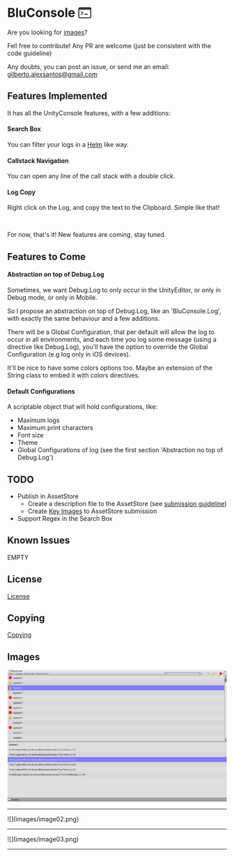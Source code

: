 BluConsole <img src="images/console-brand.png" width=30 style="margin: 0px 0px -5px">
========================

Are you looking for [images](#images)?

Fell free to contribute! Any PR are welcome (just be consistent with the code guideline)

Any doubts, you can post an issue, or send me an email: <gilberto.alexsantos@gmail.com>

Features Implemented
----------------------------

It has all the UnityConsole features, with a few additions:


#### Search Box

You can filter your logs in a [Helm](https://github.com/emacs-helm/helm) like way.

#### Callstack Navigation

You can open any line of the call stack with a double click.

#### Log Copy

Right click on the Log, and copy the text to the Clipboard. Simple like that!

<br>

For now, that's it! New features are coming, stay tuned.


Features to Come
----------------------------

#### Abstraction on top of Debug.Log

Sometimes, we want Debug.Log to only occur in the UnityEditor, or only in Debug mode, or only in Mobile.

So I propose an abstraction on top of Debug.Log, like an 'BluConsole.Log', with exactly the same behaviour and a few additions.

There will be a Global Configuration, that per default will allow the log to occur in all environments, and each time you log some message (using a directive like Debug.Log),
you'll have the option to override the Global Configuration (e.g log only in iOS devices).

It'll be nice to have some colors options too. Maybe an extension of the String class to embed it with colors directives.


#### Default Configurations

A scriptable object that will hold configurations, like:

* Maximum logs
* Maximum print characters
* Font size
* Theme
* Global Configurations of log (see the first section 'Abstraction no top of Debug.Log')


TODO
----------------------------

* Publish in AssetStore
	* Create a description file to the AssetStore (see [submission guideline](https://unity3d.com/asset-store/sell-assets/submission-guidelines))
	* Create [Key Images](https://unity3d.com/asset-store/sell-assets/submission-guidelines) to AssetStore submission
* Support Regex in the Search Box


Known Issues
----------------------------

EMPTY


License
----------------------------

[License](LICENSE)


Copying
----------------------------

[Copying](COPYING)


Images <a name="images"></a>
----------------------------

![](images/image01.png)
<hr>
![](images/image02.png)
<hr>
![](images/image03.png)
<hr>
